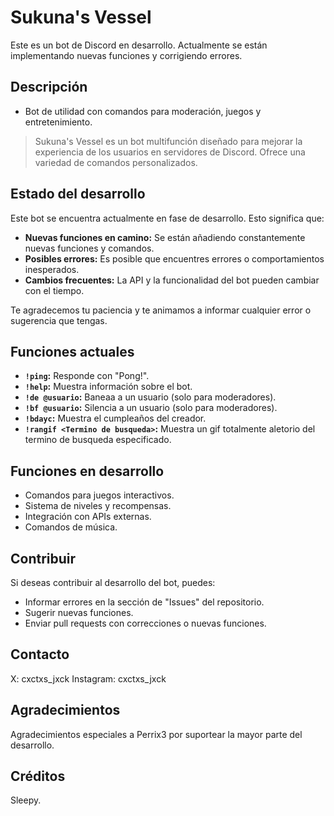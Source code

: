 # Sukuna's Vessel

Este es un bot de Discord en desarrollo. Actualmente se están implementando nuevas funciones y corrigiendo errores.

## Descripción

*   Bot de utilidad con comandos para moderación, juegos y entretenimiento.

> Sukuna's Vessel es un bot multifunción diseñado para mejorar la experiencia de los usuarios en servidores de Discord. Ofrece una variedad de comandos personalizados.

## Estado del desarrollo

Este bot se encuentra actualmente en fase de desarrollo. Esto significa que:

*   **Nuevas funciones en camino:** Se están añadiendo constantemente nuevas funciones y comandos.
*   **Posibles errores:** Es posible que encuentres errores o comportamientos inesperados.
*   **Cambios frecuentes:** La API y la funcionalidad del bot pueden cambiar con el tiempo.

Te agradecemos tu paciencia y te animamos a informar cualquier error o sugerencia que tengas.

## Funciones actuales

*   **`!ping`:** Responde con "Pong!".
*   **`!help`:** Muestra información sobre el bot.
*   **`!de @usuario`:** Baneaa a un usuario (solo para moderadores).
*   **`!bf @usuario`:** Silencia a un usuario (solo para moderadores).
*   **`!bdayc`:** Muestra el cumpleaños del creador.
*   **`!rangif <Termino de busqueda>`:** Muestra un gif totalmente aletorio del termino de busqueda especificado.

## Funciones en desarrollo

*   Comandos para juegos interactivos.
*   Sistema de niveles y recompensas.
*   Integración con APIs externas.
*   Comandos de música.

## Contribuir

Si deseas contribuir al desarrollo del bot, puedes:

*   Informar errores en la sección de "Issues" del repositorio.
*   Sugerir nuevas funciones.
*   Enviar pull requests con correcciones o nuevas funciones.

## Contacto

X: cxctxs_jxck
Instagram: cxctxs_jxck

## Agradecimientos

Agradecimientos especiales a Perrix3 por suportear la mayor parte del desarrollo.

## Créditos

Sleepy.